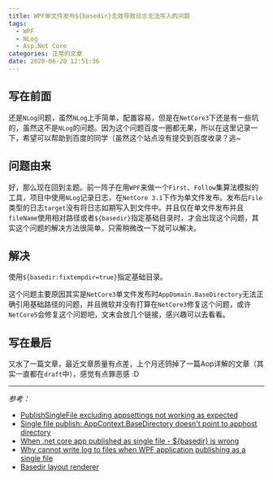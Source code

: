 ```yaml
---
title: WPF单文件发布${basedir}无效导致日志无法写入的问题
tags:
  - WPF
  - NLog
  - Asp.Net Core
categories: 正常的文章
date: 2020-06-20 12:51:36
---
```



## 写在前面

还是`NLog`问题，虽然`NLog`上手简单，配置容易，但是在`NetCore3`下还是有一些坑的，虽然这不是`NLog`的问题。因为这个问题百度一圈都无果，所以在这里记录一下，希望可以帮助到百度的同学（虽然这个站点没有提交到百度收录？逃~

## 问题由来

好，那么现在回到主题。前一阵子在用`WPF`来做一个`First`、`Follow`集算法模拟的工具，项目中使用`NLog`记录日志，在`NetCore 3.1`下作为单文件发布。发布后`File`类型的日志`target`没有将日志如期写入到文件中。并且仅在单文件发布并且`fileName`使用相对路径或者`${basedir}`指定基础目录时，才会出现这个问题，其实这个问题的解决方法很简单，只需稍微改一下就可以解决。

## 解决

使用`${basedir:fixtempdir=true}`指定基础目录。

这个问题主要原因其实是`NetCore3`单文件发布时`AppDomain.BaseDirectory`无法正确引用基础路径的问题，并且微软并没有打算在`NetCore3`修复这个问题，或许`NetCore5`会修复这个问题吧，文末会放几个链接，感兴趣可以去看看。

## 写在最后

又水了一篇文章，最近文章质量有点差，上个月还鸽掉了一篇Aop详解的文章（其实一直都在`draft`中），感觉有点罪恶感 :D



---

*参考：*

- [PublishSingleFile excluding appsettings not working as expected](https://github.com/dotnet/aspnetcore/issues/12621)
- [Single file publish: AppContext.BaseDirectory doesn't point to apphost directory](https://github.com/dotnet/runtime/issues/3704)
- [When .net core app published as single file - ${basedir} is wrong](https://github.com/NLog/NLog/issues/3808)
- [Why cannot write log to files when WPF application publishing as a single file](https://stackoverflow.com/questions/62445319/why-cannot-write-log-to-files-when-wpf-application-publishing-as-a-single-file/62456300#62456300)
- [Basedir layout renderer](https://github.com/nlog/nlog/wiki/Basedir-Layout-Renderer)